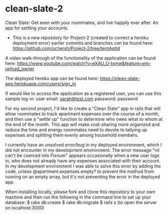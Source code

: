 # clean-slate-2
Clean Slate: Get even with your roommates, and live happily ever after. An app for settling your accounts.

* This is a new repository for Project-2 (created to correct a heroku deployment error) earlier commits and branches can be found here: https://github.com/schersh/Project-2/tree/tentAptId

A video walk-through of the functionality of the application can be found here: https://www.youtube.com/watch?v=eXAU_U-txmw&feature=em-upload_owner

The deployed heroku app can be found here: https://clean-slate-app.herokuapp.com/users/sign_in

If would like to access the application as a registered user, you can use this sample log-in: 
user email: sarah@test.com
password: password

For my second project, I'd like to create a "Clean Slate" app in rails that will allow roommates to track apartment expenses over the course of a month, and then use a "settle up" function to determine who owes what to whom at the end of the month. This app will make cost-sharing more organized and reduce the time and energy roommates need to devote to tallying up expenses and splitting them evenly among household members.

I currently have an unsolved error/bug in my deployed environment, which I did not encounter in my development environment. The error message "nil can't be coerced into Fixnum" appears occasionally when a new user logs in, who does not already have any expenses associated with their account. In my development environment I was able to solve this error by adding the code,
unless @apartment.expenses.empty? to prevent the method from running on an empty array, but it's not preventing the error in the deployed app.


When installing locally, please fork and clone this repository to your own machine and then run the following in the command line to set up your database:
$ rake db:create
$ rake db:migrate
$ rails s (to open the server on localhost:3000)
